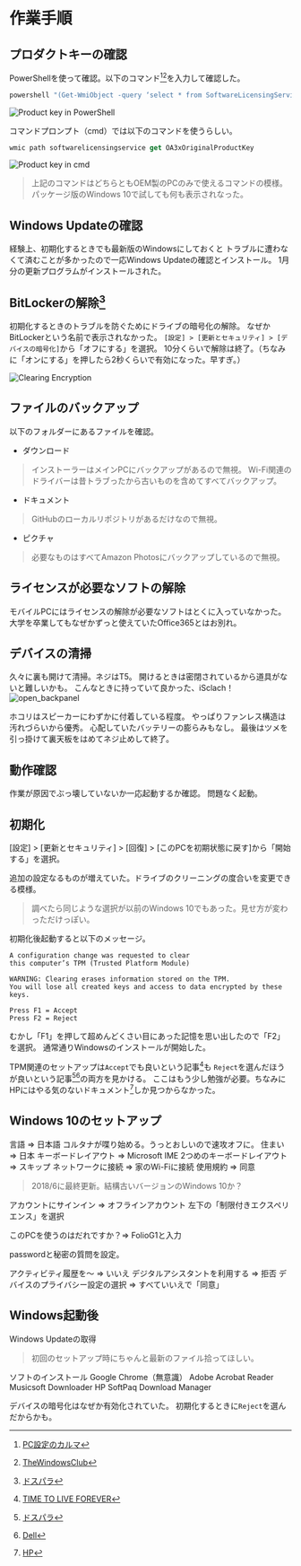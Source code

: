 # 作業手順

## プロダクトキーの確認

PowerShellを使って確認。以下のコマンド[^1][^2]を入力して確認した。
[^1]: [PC設定のカルマ](https://pc-karuma.net/windows-10-find-product-key/)
[^2]: [TheWindowsClub](https://www.thewindowsclub.com/find-windows-product-key)

```vb
powershell "(Get-WmiObject -query ‘select * from SoftwareLicensingService’).OA3xOriginalProductKey"
```

![Product key in PowerShell](2020-02-13-05-20-08.png)

コマンドプロンプト（cmd）では以下のコマンドを使うらしい。

```vb
wmic path softwarelicensingservice get OA3xOriginalProductKey
```

![Product key in cmd](2020-02-13-05-24-55.png)

> 上記のコマンドはどちらともOEM製のPCのみで使えるコマンドの模様。
> パッケージ版のWindows 10で試しても何も表示されなった。

## Windows Updateの確認

経験上、初期化するときでも最新版のWindowsにしておくと
トラブルに遭わなくて済むことが多かったので一応Windows Updateの確認とインストール。
1月分の更新プログラムがインストールされた。

## BitLockerの解除[^3]

初期化するときのトラブルを防ぐためにドライブの暗号化の解除。
なぜかBitLockerという名前で表示されなかった。
`[設定] > [更新とセキュリティ] > [デバイスの暗号化]`から「オフにする」を選択。
10分くらいで解除は終了。（ちなみに「オンにする」を押したら2秒くらいで有効になった。早すぎ。）

![Clearing Encryption](2020-02-13-05-31-51.png)

[^3]: [ドスパラ](http://faq3.dospara.co.jp/faq/show/8881?site_domain=default)

## ファイルのバックアップ

以下のフォルダーにあるファイルを確認。

- ダウンロード

> インストーラーはメインPCにバックアップがあるので無視。
> Wi-Fi関連のドライバーは昔トラブったから古いものを含めてすべてバックアップ。

- ドキュメント

> GitHubのローカルリポジトリがあるだけなので無視。

- ピクチャ

> 必要なものはすべてAmazon Photosにバックアップしているので無視。

## ライセンスが必要なソフトの解除

モバイルPCにはライセンスの解除が必要なソフトはとくに入っていなかった。
大学を卒業してもなぜかずっと使えていたOffice365とはお別れ。

## デバイスの清掃

久々に裏も開けて清掃。ネジはT5。
開けるときは密閉されているから道具がないと難しいかも。
こんなときに持っていて良かった、iSclach！
![open_backpanel](2020-02-13-05-42-21.png)

ホコリはスピーカーにわずかに付着している程度。
やっぱりファンレス構造は汚れづらいから優秀。
心配していたバッテリーの膨らみもなし。
最後はツメを引っ掛けて裏天板をはめてネジ止めして終了。

## 動作確認

作業が原因でぶっ壊していないか一応起動するか確認。
問題なく起動。

## 初期化

[設定] > [更新とセキュリティ] > [回復] > [このPCを初期状態に戻す]から「開始する」を選択。

追加の設定なるものが増えていた。ドライブのクリーニングの度合いを変更できる模様。

> 調べたら同じような選択が以前のWindows 10でもあった。見せ方が変わっただけっぽい。

初期化後起動すると以下のメッセージ。

```batchfile
A configuration change was requested to clear
this computer’s TPM (Trusted Platform Module)

WARNING: Clearing erases information stored on the TPM.
You will lose all created keys and access to data encrypted by these keys.

Press F1 = Accept
Press F2 = Reject
```

むかし「F1」を押して超めんどくさい目にあった記憶を思い出したので「F2」を選択。
通常通りWindowsのインストールが開始した。

TPM関連のセットアップは`Accept`でも良いという記事[^4]も
`Reject`を選んだほうが良いという記事[^5][^6]の両方を見かける。
ここはもう少し勉強が必要。ちなみにHPにはやる気のないドキュメント[^7]しか見つからなかった。

[^4]: [TIME TO LIVE FOREVER](https://unsolublesugar.com/20180316/012458/)
[^5]: [ドスパラ](http://umplaneta.com/hosino1/docs-hsn1/PC%E5%88%9D%E6%9C%9F%E5%8C%96.htm)
[^6]: [Dell](https://www.dell.com/community/Windows-10/Windows10-%E5%88%9D%E6%9C%9F%E5%8C%96%E6%96%B9%E6%B3%95-DELL%E8%A3%BD%E3%83%A1%E3%83%87%E3%82%A3%E3%82%A2-DELL-OS-Recovery-Tool%E3%81%A7%E4%BD%9C%E6%88%90%E3%83%A1%E3%83%87%E3%82%A3%E3%82%A2/td-p/6126304)
[^7]: [HP](http://h10032.www1.hp.com/ctg/Manual/c05807442)

## Windows 10のセットアップ

言語 => 日本語
コルタナが喋り始める。うっとおしいので速攻オフに。
住まい => 日本
キーボードレイアウト => Microsoft IME
2つめのキーボードレイアウト => スキップ
ネットワークに接続 => 家のWi-Fiに接続
使用規約 => 同意
> 2018/6に最終更新。結構古いバージョンのWindows 10か？

アカウントにサインイン => オフラインアカウント
左下の「制限付きエクスペリエンス」を選択

このPCを使うのはだれですか？=> FolioG1と入力

passwordと秘密の質問を設定。

アクティビティ履歴を～ => いいえ
デジタルアシスタントを利用する => 拒否
デバイスのプライバシー設定の選択 => すべていいえで「同意」

## Windows起動後

Windows Updateの取得
> 初回のセットアップ時にちゃんと最新のファイル拾ってほしい。

ソフトのインストール
Google Chrome（無意識）
Adobe Acrobat Reader
Musicsoft Downloader
HP SoftPaq Download Manager

デバイスの暗号化はなぜか有効化されていた。
初期化するときに`Reject`を選んだからかも。
